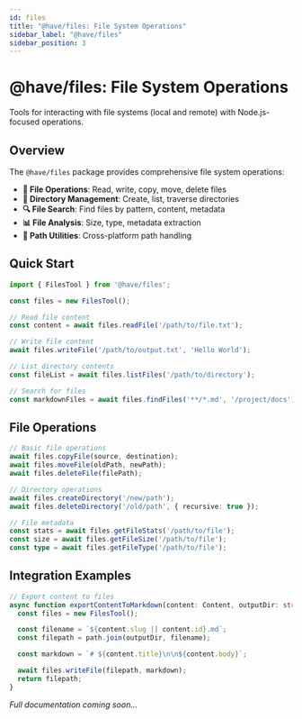 ```yaml
---
id: files
title: "@have/files: File System Operations"
sidebar_label: "@have/files"
sidebar_position: 3
---
```


# @have/files: File System Operations

Tools for interacting with file systems (local and remote) with Node.js-focused operations.

## Overview

The `@have/files` package provides comprehensive file system operations:

- **📁 File Operations**: Read, write, copy, move, delete files
- **📂 Directory Management**: Create, list, traverse directories
- **🔍 File Search**: Find files by pattern, content, metadata
- **📊 File Analysis**: Size, type, metadata extraction
- **🔗 Path Utilities**: Cross-platform path handling

## Quick Start

```typescript
import { FilesTool } from '@have/files';

const files = new FilesTool();

// Read file content
const content = await files.readFile('/path/to/file.txt');

// Write file content
await files.writeFile('/path/to/output.txt', 'Hello World');

// List directory contents
const fileList = await files.listFiles('/path/to/directory');

// Search for files
const markdownFiles = await files.findFiles('**/*.md', '/project/docs');
```

## File Operations

```typescript
// Basic file operations
await files.copyFile(source, destination);
await files.moveFile(oldPath, newPath);
await files.deleteFile(filePath);

// Directory operations
await files.createDirectory('/new/path');
await files.deleteDirectory('/old/path', { recursive: true });

// File metadata
const stats = await files.getFileStats('/path/to/file');
const size = await files.getFileSize('/path/to/file');
const type = await files.getFileType('/path/to/file');
```

## Integration Examples

```typescript
// Export content to files
async function exportContentToMarkdown(content: Content, outputDir: string) {
  const files = new FilesTool();

  const filename = `${content.slug || content.id}.md`;
  const filepath = path.join(outputDir, filename);

  const markdown = `# ${content.title}\n\n${content.body}`;

  await files.writeFile(filepath, markdown);
  return filepath;
}
```

*Full documentation coming soon...*